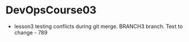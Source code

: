 # DevOpsCourse03
+ lesson3
testing conflicts during git merge. BRANCH3 branch. Text to change - 789
